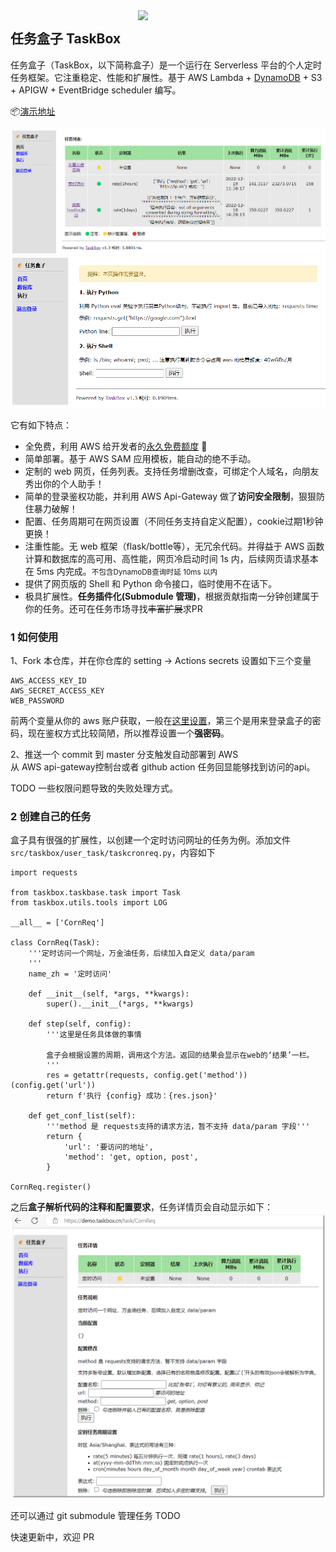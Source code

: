 <img align="right" width=300 src="https://github.com/jneeee/taskbox/raw/master/doc/static/img/taskbox.png">

## 任务盒子 TaskBox

任务盒子（TaskBox，以下简称盒子）是一个运行在 Serverless 平台的个人定时任务框架。它注重稳定、性能和扩展性。基于 AWS Lambda + [DynamoDB][2] + S3 + APIGW + EventBridge scheduler 编写。

📦[演示地址](https://demo.taskbox.cn)

![index](doc/static/img/box_index.png)
![exc page](doc/static/img/box_exc.png)

它有如下特点：

- 全免费，利用 AWS 给开发者的[永久免费额度](https://aws.amazon.com/cn/free/) 🎉
- 简单部署。基于 AWS SAM 应用模板，能自动的绝不手动。
- 定制的 web 网页，任务列表。支持任务增删改查，可绑定个人域名，向朋友秀出你的个人助手！
- 简单的登录鉴权功能，并利用 AWS Api-Gateway 做了**访问安全限制**，狠狠防住暴力破解！
- 配置、任务周期可在网页设置（不同任务支持自定义配置），cookie过期1秒钟更换！
- 注重性能。无 web 框架（flask/bottle等），无冗余代码。并得益于 AWS 函数计算和数据库的高可用、高性能，网页冷启动时间 1s 内，后续网页请求基本在 5ms 内完成。<small>不包含DynamoDB查询时延 10ms 以内</small>
- 提供了网页版的 Shell 和 Python 命令接口，临时使用不在话下。
- 极具扩展性。**任务插件化(Submodule 管理)**，根据贡献指南一分钟创建属于你的任务。还可在任务市场寻找~~丰富扩展~~求PR


### 1 如何使用

1、Fork 本仓库，并在你仓库的 setting -> Actions secrets 设置如下三个变量
```
AWS_ACCESS_KEY_ID 
AWS_SECRET_ACCESS_KEY
WEB_PASSWORD
```
前两个变量从你的 aws 账户获取，一般在[这里设置][1]，第三个是用来登录盒子的密码，现在鉴权方式比较简陋，所以推荐设置一个**强密码**。

2、推送一个 commit 到 master 分支触发自动部署到 AWS  
从 AWS api-gateway控制台或者 github action 任务回显能够找到访问的api。

TODO 一些权限问题导致的失败处理方式。

### 2 创建自己的任务

盒子具有很强的扩展性，以创建一个定时访问网址的任务为例。添加文件 `src/taskbox/user_task/taskcronreq.py`，内容如下

```
import requests

from taskbox.taskbase.task import Task
from taskbox.utils.tools import LOG

__all__ = ['CornReq']

class CornReq(Task):
    '''定时访问一个网址，万金油任务，后续加入自定义 data/param
    '''
    name_zh = '定时访问'

    def __init__(self, *args, **kwargs):
        super().__init__(*args, **kwargs)

    def step(self, config):
        '''这里是任务具体做的事情

        盒子会根据设置的周期，调用这个方法。返回的结果会显示在web的‘结果’一栏。
        '''
        res = getattr(requests, config.get('method'))(config.get('url'))
        return f'执行 {config} 成功：{res.json}'

    def get_conf_list(self):
        '''method 是 requests支持的请求方法，暂不支持 data/param 字段'''
        return {
            'url': '要访问的地址',
            'method': 'get, option, post',
        }

CornReq.register()
```
之后**盒子解析代码的注释和配置要求**，任务详情页会自动显示如下：
![cronreq](doc/static/img/box_cronreq.png)

还可以通过 git submodule 管理任务 TODO

快速更新中，欢迎 PR

[1]: https://us-east-1.console.aws.amazon.com/iam/home#/security_credentials$access_key
[2]: https://docs.amazonaws.cn/amazondynamodb/latest/developerguide/Introduction.html 'DynamoDB介绍'
